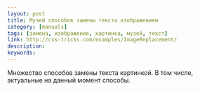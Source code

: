```yaml
---
layout: post
title: Музей способов замены текста изображением
category: [manuals]
tags: [замена, изображение, картинка, музей, текст]
link: http://css-tricks.com/examples/ImageReplacement/
description:
keywords:
---
```


<p>Множество способов замены текста картинкой. В том числе, актуальные на данный момент способы.</p>
